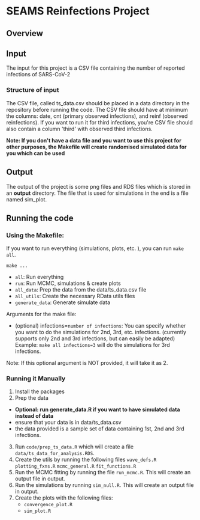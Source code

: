 # SEAMS Reinfections Project

## Overview


## Input
The input for this project is a CSV file containing the number of reported infections of SARS-CoV-2

### Structure of input
The CSV file, called ts_data.csv should be placed in a data directory in the repository before running the code. 
The CSV file should have at minimum the columns: date, cnt (primary observed infections), and reinf (observed reinfections). If you want to run it for third infections, you're CSV file should also contain a column 'third' with observed third infections. 

**Note: If you don't have a data file and you want to use this project for other purposes, the Makefile will create randomised simulated data for you which can be used** 

## Output
The output of the project is some png files and RDS files which is stored in an **output** directory. The file that is used for simulations in the end is a file named sim_plot. 


## Running the code

### Using the Makefile: 
If you want to run everything (simulations, plots, etc. ), you can run `make all`.

`make ...`
  - `all`: Run everything
  - `run`: Run MCMC, simulations & create plots
  - `all_data`: Prep the data from the data/ts_data.csv file
  - `all_utils`: Create the necessary RData utils files
  - `generate_data`: Generate simulate data 

Arguments for the make file: 
  - (optional) infections=`number of infections`: You can specify whether you want to do the simulations for 2nd, 3rd, etc. infections.
  (currently supports only 2nd and 3rd infections, but can easily be adapted)
  Example: `make all infections=3` will do the simulations for 3rd infections. 
  
  Note: If this optional argument is NOT provided, it will take it as 2. 
  
### Running it Manually
1. Install the packages
2. Prep the data  
  - **Optional: run generate_data.R if you want to have simulated data instead of data**
  - ensure that your data is in data/ts_data.csv
  - the data provided is a sample set of data containing 1st, 2nd and 3rd infections.
3. Run `code/prep_ts_data.R` which will create a file `data/ts_data_for_analysis.RDS`. 
4. Create the utils by running the following files
  `wave_defs.R`
  `plotting_fxns.R`
  `mcmc_general.R`
  `fit_functions.R`
5. Run the MCMC fitting by running the file `run_mcmc.R`. This will create an output file in output.
6. Run the simulations by running `sim_null.R`. This will create an output file in output. 
7. Create the plots with the following files:  
	- `convergence_plot.R`
	- `sim_plot.R`
  

